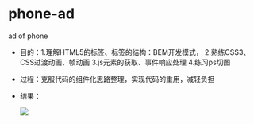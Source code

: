 # phone-ad
ad of phone
 
* 目的：1.理解HTML5的标签、标签的结构：BEM开发模式，
       2.熟练CSS3、CSS过渡动画、帧动画
       3.js元素的获取、事件响应处理
       4.练习ps切图
* 过程：克服代码的组件化思路整理，实现代码的重用，减轻负担
* 结果：
 
  ![](https://github.com/ssslc/phone-ad/blob/master/img/337.gif)  


